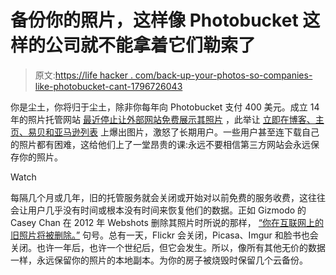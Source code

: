 # 备份你的照片，这样像 Photobucket 这样的公司就不能拿着它们勒索了

> 原文:[https://life hacker . com/back-up-your-photos-so-companies-like-photobucket-cant-1796726043](https://lifehacker.com/back-up-your-photos-so-companies-like-photobucket-cant-1796726043)

你是尘土，你将归于尘土，除非你每年向 Photobucket 支付 400 美元。成立 14 年的照片托管网站 [最近停止让外部网站免费展示其照片](https://www.theverge.com/2017/7/4/15919224/photobucket-broken-images-amazon-ebay-etsy-paid-update) ，此举让 [立即在博客、主页、易贝和亚马逊列表](https://www.buzzfeed.com/katienotopoulos/photobucket-just-killed-a-chunk-of-internet-history) 上爆出图片，激怒了长期用户。一些用户甚至连下载自己的照片都有困难，这给他们上了一堂昂贵的课:永远不要相信第三方网站会永远保存你的照片。

Watch

每隔几个月或几年，旧的托管服务就会关闭或开始对以前免费的服务收费，这往往会让用户几乎没有时间或根本没有时间来恢复他们的数据。正如 Gizmodo 的 Casey Chan 在 2012 年 Webshots 删除其照片时所说的那样， [“你在互联网上的旧照片将被删除。”](https://gizmodo.com/your-old-pictures-on-the-internet-are-going-to-be-delet-5948794) 句号。总有一天，Flickr 会关闭，Picasa、Imgur 和脸书也会关闭。也许一年后，也许一个世纪后，但它会发生。所以，像所有其他无价的数据一样，永远保留你的照片的本地副本。为你的房子被烧毁时保留几个云备份。